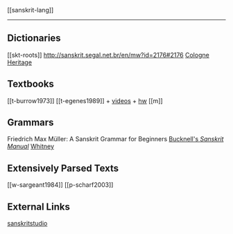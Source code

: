 [[sanskrit-lang]]

---

## Dictionaries
[[skt-roots]]
http://sanskrit.segal.net.br/en/mw?id=2176#2176
[Cologne](https://www.sanskrit-lexicon.uni-koeln.de/)
[Heritage](https://sanskrit.inria.fr/DICO/index.fr.html)

## Textbooks
[[t-burrow1973]]
[[t-egenes1989]] + [videos](https://www.youtube.com/watch?v=UyxPzCdZXTg&list=PLMFNyeu-vMRgdAryxpnFKmZsFaQu7E4Ni) + [hw](https://www.yesvedanta.com/sanskrit/) [[m]]

## Grammars
Friedrich Max Müller: A Sanskrit Grammar for Beginners
[Bucknell's *Sanskrit Manual*](a/20378642.pdf)
[Whitney](https://en.wikisource.org/wiki/Sanskrit-Grammar-(Whitney))

## Extensively Parsed Texts
[[w-sargeant1984]]
[[p-scharf2003]]

## External Links
[sanskritstudio](https://sanskritstudio.wordpress.com/book-reviews/)